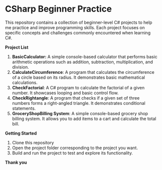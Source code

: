 # CSharp Beginner Practice

This repository contains a collection of beginner-level C# projects to help me practice and improve programming skills. Each project focuses on specific concepts and challenges commonly encountered when learning C#.

**Project List**
1. **BasicCalculator:** A simple console-based calculator that performs basic arithmetic operations such as addition, subtraction, multiplication, and division.
2. **CalculateCircumference**: A program that calculates the circumference of a circle based on its radius. It demonstrates basic mathematical calculations.
3. **CheckFactorial**: A C# program to calculate the factorial of a given number. It showcases looping and basic control flow.
4. **CheckRightangle**: A program that checks if a given set of three numbers forms a right-angled triangle. It demonstrates conditional statements.
5. **GroceryShopBilling System**: A simple console-based grocery shop billing system. It allows you to add items to a cart and calculate the total bill.

**Getting Started**
1. Clone this repository
2. Open the project folder corresponding to the project you want.
3. Build and run the project to test and explore its functionality.

**Thank you**
